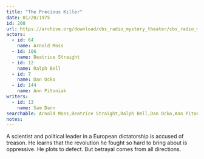 ```yaml
---
title: "The Precious Killer"
date: 01/20/1975
id: 208
url: https://archive.org/download/cbs_radio_mystery_theater/cbs_radio_mystery_theater-0201-0250.zip/cbs_radio_mystery_theater-0201-0250%2Fcbsrmt_0208_the_precious_killer.mp3
actors:  
  - id: 64
    name: Arnold Moss  
  - id: 106
    name: Beatrice Straight  
  - id: 12
    name: Ralph Bell  
  - id: 7
    name: Dan Ocko  
  - id: 144
    name: Ann Pitoniak
writers:  
  - id: 13
    name: Sam Dann
searchable: Arnold Moss,Beatrice Straight,Ralph Bell,Dan Ocko,Ann Pitoniak Sam Dann
notes:  
---
```

A scientist and political leader in a European dictatorship is accused of treason. He learns that the revolution he fought so hard to bring about is oppressive. He plots to defect. But betrayal comes from all directions.